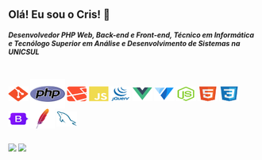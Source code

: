 ## Olá! Eu sou o Cris! 👋

##### Desenvolvedor PHP Web, Back-end e Front-end, Técnico em Informática e Tecnólogo Superior em Análise e Desenvolvimento de Sistemas na UNICSUL

##

<div style="display: inline_block">
  <br>
  <img align="center" alt="Cris-Git" height="30" width="40" src="https://raw.githubusercontent.com/devicons/devicon/master/icons/git/git-original.svg">
  <img align="center" alt="Cris-PHP" height="60" width="70" src="https://raw.githubusercontent.com/devicons/devicon/master/icons/php/php-original.svg">
  <img align="center" alt="Cris-Laravel" height="30" width="40" src="https://raw.githubusercontent.com/devicons/devicon/master/icons/laravel/laravel-plain.svg">
  <img align="center" alt="Cris-Js" height="30" width="40" src="https://raw.githubusercontent.com/devicons/devicon/master/icons/javascript/javascript-plain.svg">
  <img align="center" alt="Cris-Jquery" height="30" width="40" src="https://raw.githubusercontent.com/devicons/devicon/master/icons/jquery/jquery-plain-wordmark.svg">
  <img align="center" alt="Cris-VueJs" height="30" width="40" src="https://raw.githubusercontent.com/devicons/devicon/master/icons/vuejs/vuejs-original.svg">
  <img align="center" alt="Cris-Vuetify" height="30" width="40" src="https://raw.githubusercontent.com/devicons/devicon/master/icons/vuetify/vuetify-original.svg">
  <img align="center" alt="Cris-NodeJs" height="30" width="40" src="https://raw.githubusercontent.com/devicons/devicon/master/icons/nodejs/nodejs-original.svg">
  <img align="center" alt="Cris-HTML" height="30" width="40" src="https://raw.githubusercontent.com/devicons/devicon/master/icons/html5/html5-original.svg">
  <img align="center" alt="Cris-CSS" height="30" width="40" src="https://raw.githubusercontent.com/devicons/devicon/master/icons/css3/css3-original.svg">
  <img align="center" alt="Cris-Bootstrap" height="30" width="40" src="https://raw.githubusercontent.com/devicons/devicon/master/icons/bootstrap/bootstrap-original.svg">
  <img align="center" alt="Cris-Apache" height="40" width="50" src="https://raw.githubusercontent.com/devicons/devicon/master/icons/apache/apache-original.svg">
  <img align="center" alt="Cris-Mysql" height="30" width="40" src="https://raw.githubusercontent.com/devicons/devicon/master/icons/mysql/mysql-original.svg">
  <br>
</div>

##

<div>
  <a href="https://www.linkedin.com/in/cristiano-junior-b64668186" target="_blank"><img src="https://img.shields.io/badge/-LinkedIn-%230077B5?style=for-the-badge&logo=linkedin&logoColor=white" target="_blank"></a>
  <a href = "mailto:cristianojunior120@gmail.com"><img src="https://img.shields.io/badge/Gmail-D14836?style=for-the-badge&logo=gmail&logoColor=white" target="_blank"></a>
</div>
